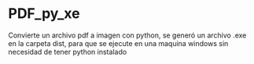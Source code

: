 # PDF_py_xe
Convierte un archivo pdf a imagen con python, se generó un archivo .exe en la carpeta dist, para que se ejecute en una maquina windows sin necesidad de tener python instalado
